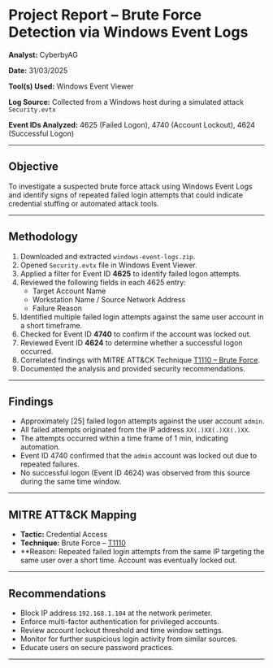 # Project Report – Brute Force Detection via Windows Event Logs

**Analyst:** CyberbyAG

**Date:** 31/03/2025

**Tool(s) Used:** Windows Event Viewer  

**Log Source:** Collected from a Windows host during a simulated attack `Security.evtx`

**Event IDs Analyzed:** 4625 (Failed Logon), 4740 (Account Lockout), 4624 (Successful Logon)

-----------------------------------------

## Objective

To investigate a suspected brute force attack using Windows Event Logs and identify signs of repeated failed login attempts that could indicate credential stuffing or automated attack tools.

-----------------------------------------

## Methodology

1. Downloaded and extracted `windows-event-logs.zip`.
2. Opened `Security.evtx` file in Windows Event Viewer.  
3. Applied a filter for Event ID **4625** to identify failed logon attempts.  
4. Reviewed the following fields in each 4625 entry:
   - Target Account Name  
   - Workstation Name / Source Network Address  
   - Failure Reason  
5. Identified multiple failed login attempts against the same user account in a short timeframe.  
6. Checked for Event ID **4740** to confirm if the account was locked out.  
7. Reviewed Event ID **4624** to determine whether a successful logon occurred.  
8. Correlated findings with MITRE ATT&CK Technique [T1110 – Brute Force](https://attack.mitre.org/techniques/T1110/).  
9. Documented the analysis and provided security recommendations.

-----------------------------------------

## Findings

- Approximately [25] failed logon attempts against the user account `admin`.  
- All failed attempts originated from the IP address `XX(.)XX(.)XX(.)XX`.  
- The attempts occurred within a time frame of 1 min, indicating automation.  
- Event ID 4740 confirmed that the `admin` account was locked out due to repeated failures.  
- No successful logon (Event ID 4624) was observed from this source during the same time window.

-----------------------------------------

## MITRE ATT&CK Mapping

- **Tactic:** Credential Access  
- **Technique:** Brute Force – [T1110](https://attack.mitre.org/techniques/T1110/)
- **Reason: Repeated failed login attempts from the same IP targeting the same user over a short time. Account was eventually locked out.
-----------------------------------------

## Recommendations

- Block IP address `192.168.1.104` at the network perimeter.  
- Enforce multi-factor authentication for privileged accounts.  
- Review account lockout threshold and time window settings.  
- Monitor for further suspicious login activity from similar sources.  
- Educate users on secure password practices.

-----------------------------------------
